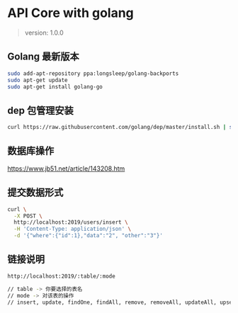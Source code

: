 # API Core with golang

> version: 1.0.0

## Golang 最新版本

```bash
sudo add-apt-repository ppa:longsleep/golang-backports
sudo apt-get update
sudo apt-get install golang-go
```

## dep 包管理安装

```bash
curl https://raw.githubusercontent.com/golang/dep/master/install.sh | sh
```

## 数据库操作

https://www.jb51.net/article/143208.htm

## 提交数据形式

```bash
curl \
  -X POST \
  http://localhost:2019/users/insert \
  -H 'Content-Type: application/json' \
  -d '{"where":{"id":1},"data":"2", "other":"3"}'
```

## 链接说明

```bash
http://localhost:2019/:table/:mode

// table -> 你要选择的表名
// mode -> 对该表的操作
// insert, update, findOne, findAll, remove, removeAll, updateAll, upsert
```
